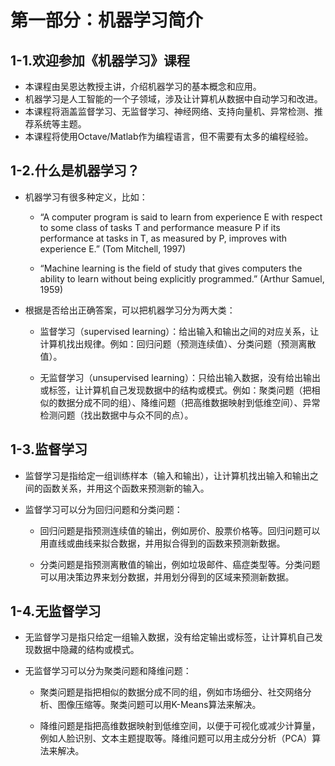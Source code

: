 #  第一部分：机器学习简介
  
  
##  1-1.欢迎参加《机器学习》课程
  
  
- 本课程由吴恩达教授主讲，介绍机器学习的基本概念和应用。
- 机器学习是人工智能的一个子领域，涉及让计算机从数据中自动学习和改进。
- 本课程将涵盖监督学习、无监督学习、神经网络、支持向量机、异常检测、推荐系统等主题。
- 本课程将使用Octave/Matlab作为编程语言，但不需要有太多的编程经验。
  
##  1-2.什么是机器学习？
  
  
- 机器学习有很多种定义，比如：
  
    - “A computer program is said to learn from experience E with respect to some class of tasks T and performance measure P if its performance at tasks in T, as measured by P, improves with experience E.” (Tom Mitchell, 1997)
  
    - “Machine learning is the field of study that gives computers the ability to learn without being explicitly programmed.” (Arthur Samuel, 1959)
  
- 根据是否给出正确答案，可以把机器学习分为两大类：
  
    - 监督学习（supervised learning）：给出输入和输出之间的对应关系，让计算机找出规律。例如：回归问题（预测连续值）、分类问题（预测离散值）。
  
    - 无监督学习（unsupervised learning）：只给出输入数据，没有给出输出或标签，让计算机自己发现数据中的结构或模式。例如：聚类问题（把相似的数据分成不同的组）、降维问题（把高维数据映射到低维空间）、异常检测问题（找出数据中与众不同的点）。
  
##  1-3.监督学习
  
  
- 监督学习是指给定一组训练样本（输入和输出），让计算机找出输入和输出之间的函数关系，并用这个函数来预测新的输入。
- 监督学习可以分为回归问题和分类问题：
  
    - 回归问题是指预测连续值的输出，例如房价、股票价格等。回归问题可以用直线或曲线来拟合数据，并用拟合得到的函数来预测新数据。
  
    - 分类问题是指预测离散值的输出，例如垃圾邮件、癌症类型等。分类问题可以用决策边界来划分数据，并用划分得到的区域来预测新数据。
  
##  1-4.无监督学习
  
  
- 无监督学习是指只给定一组输入数据，没有给定输出或标签，让计算机自己发现数据中隐藏的结构或模式。
- 无监督学习可以分为聚类问题和降维问题：
  
    - 聚类问题是指把相似的数据分成不同的组，例如市场细分、社交网络分析、图像压缩等。聚类问题可以用K-Means算法来解决。
  
    - 降维问题是指把高维数据映射到低维空间，以便于可视化或减少计算量，例如人脸识别、文本主题提取等。降维问题可以用主成分分析（PCA）算法来解决。
  